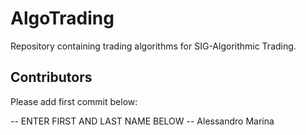 # AlgoTrading
Repository containing trading algorithms for SIG-Algorithmic Trading.

## Contributors
Please add first commit below:

-- ENTER FIRST AND LAST NAME BELOW --
Alessandro Marina
